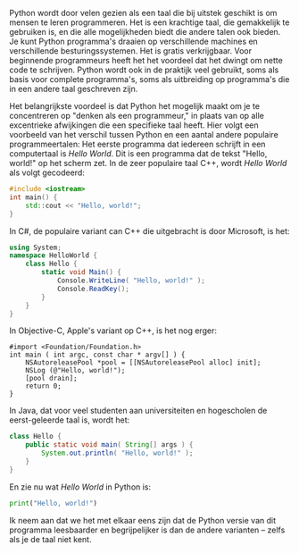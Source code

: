 Python wordt door velen gezien als een taal die bij uitstek geschikt is
om mensen te leren programmeren. Het is een krachtige taal, die
gemakkelijk te gebruiken is, en die alle mogelijkheden biedt die andere
talen ook bieden. Je kunt Python programma's draaien op verschillende
machines en verschillende besturingssystemen. Het is gratis
verkrijgbaar. Voor beginnende programmeurs heeft het het voordeel dat
het dwingt om nette code te schrijven. Python wordt ook in de praktijk
veel gebruikt, soms als basis voor complete programma's, soms als
uitbreiding op programma's die in een andere taal geschreven zijn.

Het belangrijkste voordeel is dat Python het mogelijk maakt om je te
concentreren op "denken als een programmeur," in plaats van op alle
excentrieke afwijkingen die een specifieke taal heeft. Hier volgt een
voorbeeld van het verschil tussen Python en een aantal andere populaire
programmeertalen: Het eerste programma dat iedereen schrijft in een
computertaal is *Hello World*. Dit is een programma dat de tekst "Hello,
world!" op het scherm zet. In de zeer populaire taal C++, wordt *Hello
World* als volgt gecodeerd:

```cpp
#include <iostream>
int main() {
    std::cout << "Hello, world!";
}
```

In C#, de populaire variant can C++ die uitgebracht is door Microsoft,
is het:

```csharp
using System;
namespace HelloWorld {
    class Hello {
        static void Main() {
            Console.WriteLine( "Hello, world!" );
            Console.ReadKey();
        }
    }
}
```

In Objective-C, Apple's variant op C++, is het nog erger:

```objective_cpp
#import <Foundation/Foundation.h>
int main ( int argc, const char * argv[] ) {
    NSAutoreleasePool *pool = [[NSAutoreleasePool alloc] init];
    NSLog (@"Hello, world!");
    [pool drain];
    return 0;
}
```

In Java, dat voor veel studenten aan universiteiten en hogescholen de
eerst-geleerde taal is, wordt het:

```java
class Hello {
    public static void main( String[] args ) {
        System.out.println( "Hello, world!" );
    }
}
```

En zie nu wat *Hello World* in Python is:

```python
print("Hello, world!")
```

Ik neem aan dat we het met elkaar eens zijn dat de Python versie van dit
programma leesbaarder en begrijpelijker is dan de andere varianten –
zelfs als je de taal niet kent.
